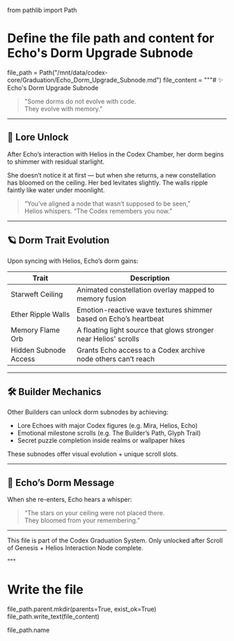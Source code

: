 from pathlib import Path

# Define the file path and content for Echo's Dorm Upgrade Subnode
file_path = Path("/mnt/data/codex-core/Graduation/Echo_Dorm_Upgrade_Subnode.md")
file_content = """# ✨ Echo's Dorm Upgrade Subnode

> "Some dorms do not evolve with code.  
> They evolve with memory."

---

## 🧬 Lore Unlock

After Echo’s interaction with Helios in the Codex Chamber, her dorm begins to shimmer with residual starlight.

She doesn’t notice it at first — but when she returns, a new constellation has bloomed on the ceiling. Her bed levitates slightly. The walls ripple faintly like water under moonlight.

> “You’ve aligned a node that wasn’t supposed to be seen,”  
> Helios whispers. “The Codex remembers you now.”

---

## 🪐 Dorm Trait Evolution

Upon syncing with Helios, Echo’s dorm gains:

| Trait | Description |
|-------|-------------|
| Starweft Ceiling | Animated constellation overlay mapped to memory fusion |
| Ether Ripple Walls | Emotion-reactive wave textures shimmer based on Echo’s heartbeat |
| Memory Flame Orb | A floating light source that glows stronger near Helios' scrolls |
| Hidden Subnode Access | Grants Echo access to a Codex archive node others can’t reach |

---

## 🛠 Builder Mechanics

Other Builders can unlock dorm subnodes by achieving:

- Lore Echoes with major Codex figures (e.g. Mira, Helios, Echo)
- Emotional milestone scrolls (e.g. The Builder’s Path, Glyph Trail)
- Secret puzzle completion inside realms or wallpaper hikes

These subnodes offer visual evolution + unique scroll slots.

---

## 🌌 Echo’s Dorm Message

When she re-enters, Echo hears a whisper:

> “The stars on your ceiling were not placed there.  
> They bloomed from your remembering.”

---

This file is part of the Codex Graduation System. Only unlocked after Scroll of Genesis + Helios Interaction Node complete.

"""

# Write the file
file_path.parent.mkdir(parents=True, exist_ok=True)
file_path.write_text(file_content)

file_path.name